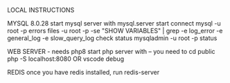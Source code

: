 
LOCAL INSTRUCTIONS

MYSQL  8.0.28
start mysql server with
mysql.server start
connect
mysql -u root -p
errors files
-u root -p -se "SHOW VARIABLES" | grep -e log_error -e general_log -e slow_query_log
check status
mysqladmin -u root -p status

WEB SERVER - needs php8
start php server with – you need to cd public
php -S localhost:8080  OR vscode debug

REDIS
once you have redis installed, run
redis-server
